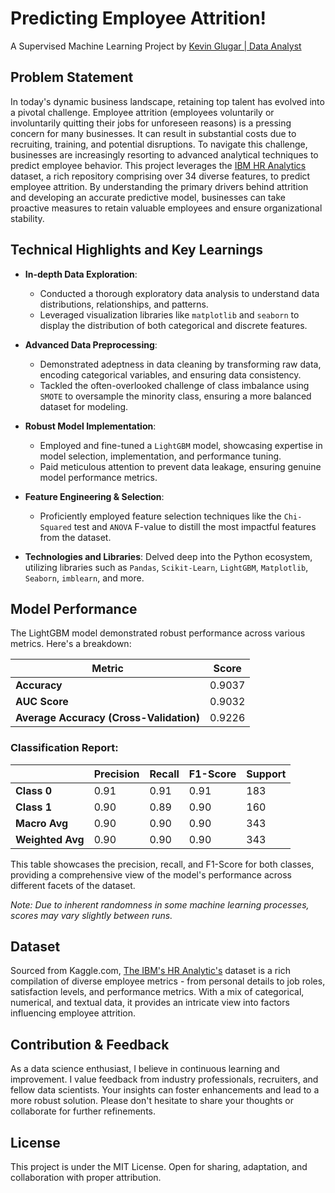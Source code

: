# Predicting Employee Attrition! 
A Supervised Machine Learning Project by [Kevin Glugar | Data Analyst](https://www.linkedin.com/in/kevin-glugar/)

## Problem Statement
In today's dynamic business landscape, retaining top talent has evolved into a pivotal challenge. Employee attrition (employees voluntarily or involuntarily quitting their jobs for unforeseen reasons) is a pressing concern for many businesses. It can result in substantial costs due to recruiting, training, and potential disruptions. To navigate this challenge, businesses are increasingly resorting to advanced analytical techniques to predict employee behavior. This project leverages the [IBM HR Analytics](https://www.kaggle.com/datasets/pavansubhasht/ibm-hr-analytics-attrition-dataset) dataset, a rich repository comprising over 34 diverse features, to predict employee attrition. By understanding the primary drivers behind attrition and developing an accurate predictive model, businesses can take proactive measures to retain valuable employees and ensure organizational stability.

## Technical Highlights and Key Learnings
- **In-depth Data Exploration**:
  - Conducted a thorough exploratory data analysis to understand data distributions, relationships, and patterns.
  - Leveraged visualization libraries like `matplotlib` and `seaborn` to display the distribution of both categorical and discrete features.
  
- **Advanced Data Preprocessing**:
  - Demonstrated adeptness in data cleaning by transforming raw data, encoding categorical variables, and ensuring data consistency.
  - Tackled the often-overlooked challenge of class imbalance using `SMOTE` to oversample the minority class, ensuring a more balanced dataset for modeling.

- **Robust Model Implementation**:
  - Employed and fine-tuned a `LightGBM` model, showcasing expertise in model selection, implementation, and performance tuning.
  - Paid meticulous attention to prevent data leakage, ensuring genuine model performance metrics.

- **Feature Engineering & Selection**:
  - Proficiently employed feature selection techniques like the `Chi-Squared` test and `ANOVA` F-value to distill the most impactful features from the dataset.
  
- **Technologies and Libraries**: Delved deep into the Python ecosystem, utilizing libraries such as `Pandas`, `Scikit-Learn`, `LightGBM`, `Matplotlib`, `Seaborn`, `imblearn`, and more.

## Model Performance

The LightGBM model demonstrated robust performance across various metrics. Here's a breakdown:

| Metric | Score |
|--------|-------|
| **Accuracy** | 0.9037 |
| **AUC Score** | 0.9032 |
| **Average Accuracy (Cross-Validation)** | 0.9226 |

### Classification Report:

|  | Precision | Recall | F1-Score | Support |
|---|-----------|--------|----------|---------|
| **Class 0** | 0.91 | 0.91 | 0.91 | 183 |
| **Class 1** | 0.90 | 0.89 | 0.90 | 160 |
| **Macro Avg** | 0.90 | 0.90 | 0.90 | 343 |
| **Weighted Avg** | 0.90 | 0.90 | 0.90 | 343 |

This table showcases the precision, recall, and F1-Score for both classes, providing a comprehensive view of the model's performance across different facets of the dataset.

_Note: Due to inherent randomness in some machine learning processes, scores may vary slightly between runs._


## Dataset
Sourced from Kaggle.com, [The IBM's HR Analytic's](https://www.kaggle.com/datasets/pavansubhasht/ibm-hr-analytics-attrition-dataset) dataset is a rich compilation of diverse employee metrics - from personal details to job roles, satisfaction levels, and performance metrics. With a mix of categorical, numerical, and textual data, it provides an intricate view into factors influencing employee attrition.

## Contribution & Feedback
As a data science enthusiast, I believe in continuous learning and improvement. I value feedback from industry professionals, recruiters, and fellow data scientists. Your insights can foster enhancements and lead to a more robust solution. Please don't hesitate to share your thoughts or collaborate for further refinements.

## License
This project is under the MIT License. Open for sharing, adaptation, and collaboration with proper attribution.
